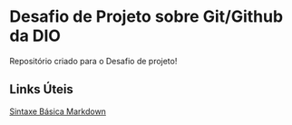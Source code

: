 # Desafio de Projeto sobre Git/Github da DIO
Repositório criado para o Desafio de projeto!

## Links Úteis
[Sintaxe Básica Markdown](https://www.markdownguide.org/basic-syntax/)
